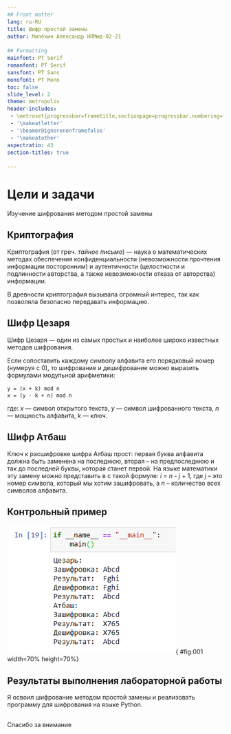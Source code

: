 ```yaml
---
## Front matter
lang: ru-RU
title: Шифр простой замены
author: Милёхин Александр НПМмд-02-21

## Formatting
mainfont: PT Serif
romanfont: PT Serif
sansfont: PT Sans
monofont: PT Mono
toc: false
slide_level: 2
theme: metropolis
header-includes: 
 - \metroset{progressbar=frametitle,sectionpage=progressbar,numbering=fraction}
 - '\makeatletter'
 - '\beamer@ignorenonframefalse'
 - '\makeatother'
aspectratio: 43
section-titles: true

---
```


# Цели и задачи

Изучение шифрования методом простой замены

## Криптография

Криптография (от греч. *тайное письмо*) — наука о математических методах обеспечения конфиденциальности (невозможности прочтения информации посторонним) и аутентичности (целостности и подлинности авторства, а также невозможности отказа от авторства) информации.

В древности криптография вызывала огромный интерес, так как позволяла безопасно передавать информацию.

## Шифр Цезаря
Шифр Цезаря — один из самых простых и наиболее широко известных методов шифрования.

Если сопоставить каждому символу алфавита его порядковый номер (нумеруя с 0), то шифрование и дешифрование можно выразить формулами модульной арифметики:

```
y = (x + k) mod n
x = (y - k + n) mod n
```
где: *x* — символ открытого текста, *y* — символ шифрованного текста, *n* — мощность алфавита, *k* — ключ.

## Шифр Атбаш

Ключ к расшифровке шифра Атбаш прост: первая буква алфавита должна быть заменена на последнюю, вторая – на предпоследнюю и так до последней буквы, которая станет первой. На языке математики эту замену можно представить в с такой формуле: *i* = *n* - *j* + 1,
где *j* – это номер символа, который мы хотим зашифровать, а *n* –  количество всех символов алфавита.

## Контрольный пример

![Работа алгоритмов](image/1.png){ #fig:001 width=70% height=70%}

## Результаты выполнения лабораторной работы

Я освоил шифрование методом простой замены и реализовать программу для шифрования на языке Python.

## 

Спасибо за внимание

